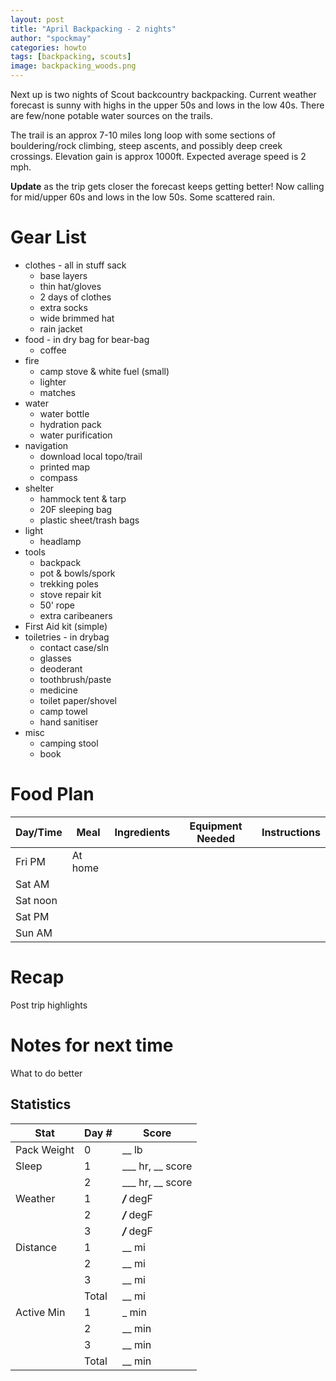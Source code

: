 ```yaml
---
layout: post
title: "April Backpacking - 2 nights"
author: "spockmay"
categories: howto
tags: [backpacking, scouts]
image: backpacking_woods.png
---
```


Next up is two nights of Scout backcountry backpacking. Current weather forecast is sunny with highs in the upper 50s and lows in the low 40s. There are few/none potable water sources on the trails.

The trail is an approx 7-10 miles long loop with some sections of bouldering/rock climbing, steep ascents, and possibly deep creek crossings. Elevation gain is approx 1000ft. Expected average speed is 2 mph.

**Update** as the trip gets closer the forecast keeps getting better! Now calling for mid/upper 60s and lows in the low 50s. Some scattered rain. 

# Gear List
- clothes - all in stuff sack
  - base layers
  - thin hat/gloves
  - 2 days of clothes
  - extra socks
  - wide brimmed hat
  - rain jacket
- food - in dry bag for bear-bag
  - coffee
- fire
  - camp stove & white fuel (small)
  - lighter
  - matches
- water
  - water bottle
  - hydration pack
  - water purification
- navigation
  - download local topo/trail
  - printed map
  - compass
- shelter
  - hammock tent & tarp
  - 20F sleeping bag
  - plastic sheet/trash bags
- light
  - headlamp
- tools
  - backpack
  - pot & bowls/spork
  - trekking poles
  - stove repair kit
  - 50' rope
  - extra caribeaners
- First Aid kit (simple)
- toiletries - in drybag
  - contact case/sln
  - glasses
  - deoderant
  - toothbrush/paste
  - medicine
  - toilet paper/shovel
  - camp towel
  - hand sanitiser
- misc
  - camping stool
  - book

# Food Plan

| Day/Time | Meal | Ingredients | Equipment Needed | Instructions |
| -------- | ---- | ----------- | ---------------- | ------------ |
| Fri PM | At home |  |  |  |
| Sat AM |  |  |  |  |
| Sat noon |  |  | | |
| Sat PM |  |  |  | | 
| Sun AM |  |  | |  |

# Recap
Post trip highlights

# Notes for next time
What to do better

## Statistics

| Stat | Day # | Score |
| ---- | ----- | ----- |
| Pack Weight | 0 | __ lb |
| Sleep | 1 | ___ hr, __ score |
| | 2 | ___ hr, __ score |
| Weather | 1 | ___/___ degF |
| | 2 | ___/___ degF |
| | 3 | ___/___ degF |
| Distance | 1 | __ mi|
| | 2 | __ mi|
| | 3 | __ mi|
| | Total | __ mi|
| Active Min | 1 | _ min|
| | 2 | __ min|
| | 3 | __ min|
| | Total | __ min|
